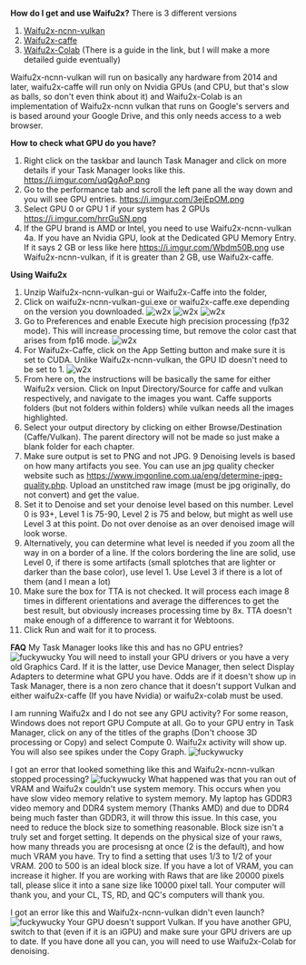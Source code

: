 **How do I get and use Waifu2x?**
There is 3 different versions
1. [Waifu2x-ncnn-vulkan](https://github.com/f11894/waifu2x-ncnn-vulkan-GUI/releases)
2. [Waifu2x-caffe](https://github.com/lltcggie/waifu2x-caffe/releases)
3. [Waifu2x-Colab](https://colab.research.google.com/drive/1RjyCk30cc24ez1-a1Qa3CP3g_yk9AJwq) (There is a guide in the link, but I will make a more detailed guide eventually)

Waifu2x-ncnn-vulkan will run on basically any hardware from 2014 and later, waifu2x-caffe will run only on Nvidia GPUs (and CPU, but that's slow as balls, so don't even think about it) and Waifu2x-Colab is an implementation of Waifu2x-ncnn vulkan that runs on Google's servers and is based around your Google Drive, and this only needs access to a web browser.

**How to check what GPU do you have?**
1. Right click on the taskbar and launch Task Manager and click on more details if your Task Manager looks like this.
https://i.imgur.com/uqQgAoP.png
2. Go to the performance tab and scroll the left pane all the way down and you will see GPU entries.
https://i.imgur.com/3ejEpOM.png
3. Select GPU 0 or GPU 1 if your system has 2 GPUs
https://i.imgur.com/hrrGuSN.png
4. If the GPU brand is AMD or Intel, you need to use Waifu2x-ncnn-vulkan
4a. If you have an Nvidia GPU, look at the Dedicated GPU Memory Entry. If it says 2 GB or less like here
https://i.imgur.com/Wbdm50B.png
use Waifu2x-ncnn-vulkan, if it is greater than 2 GB, use Waifu2x-caffe.

**Using Waifu2x**
1. Unzip Waifu2x-ncnn-vulkan-gui or Waifu2x-Caffe into the folder,
2. Click on waifu2x-ncnn-vulkan-gui.exe or waifu2x-caffe.exe depending on the version you downloaded.
![w2x](https://i.imgur.com/LkZIusX.png)
![w2x](https://i.imgur.com/DAKSskp.png)
![w2x](https://i.imgur.com/ocJQbP0.jpg)
4. Go to Preferences and enable Execute high precision processing (fp32 mode). This will increase processing time, but remove the color cast that arises from fp16 mode.
![w2x](https://media.discordapp.net/attachments/722854123434803286/943467728273047592/unknown.png)
5. For Waifu2x-Caffe, click on the App Setting button and make sure it is set to CUDA. Unlike Waifu2x-ncnn-vulkan, the GPU ID doesn't need to be set to 1.
![w2x](https://i.imgur.com/vvJQADl.png)
6. From here on, the instructions will be basically the same for either Waifu2x version. Click on Input Directory/Source for caffe and vulkan respectively, and navigate to the images you want. Caffe supports folders (but not folders within folders) while vulkan needs all the images highlighted.
7. Select your output directory by clicking on either Browse/Destination (Caffe/Vulkan). The parent directory will not be made so just make a blank folder for each chapter.
8. Make sure output is set to PNG and not JPG.
9 Denoising levels is based on how many artifacts you see. You can use an jpg quality checker website such as https://www.imgonline.com.ua/eng/determine-jpeg-quality.php. Upload an unstitched raw image (must be jpg originally, do not convert) and get the value.
10. Set it to Denoise and set your denoise level based on this number. Level 0 is 93+, Level 1 is 75-90, Level 2 is 75 and below, but might as well use Level 3 at this point. Do not over denoise as an over denoised image will look worse.
11. Alternatively, you can determine what level is needed if you zoom all the way in on a border of a line. If the colors bordering the line are solid, use Level 0, if there is some artifacts (small splotches that are lighter or darker than the base color), use level 1. Use Level 3 if there is a lot of them (and I mean a lot)
12. Make sure the box for TTA is not checked. It will process each image 8 times in different orientations and average the differences to get the best result, but obviously increases processing time by 8x. TTA doesn't make enough of a difference to warrant it for Webtoons.
13. Click Run and wait for it to process.

**FAQ**
My Task Manager looks like this and has no GPU entries?
![fuckywucky](https://i.imgur.com/BwrHd7x.png)
You will need to install your GPU drivers or you have a very old Graphics Card. If it is the latter, use Device Manager, then select Display Adapters to determine what GPU you have. Odds are if it doesn't show up in Task Manager, there is a non zero chance that it doesn't support Vulkan and either waifu2x-caffe (If you have Nvidia) or waifu2x-colab must be used.

I am running Waifu2x and I do not see any GPU activity?
For some reason, Windows does not report GPU Compute at all. Go to your GPU entry in Task Manager, click on any of the titles of the graphs (Don't choose 3D processing or Copy) and select Compute 0. Waifu2x activity will show up. You will also see spikes under the Copy Graph.
![fuckywucky](https://i.imgur.com/ZNHQYMf.png)

I got an error that looked something like this and Waifu2x-ncnn-vulkan stopped processing?
![fuckywucky](https://i.imgur.com/qTWsZfJ.png)
What happened was that you ran out of VRAM and Waifu2x couldn't use system memory. This occurs when you have slow video memory relative to system memory. My laptop has GDDR3 video memory and DDR4 system memory (Thanks AMD) and due to DDR4 being much faster than GDDR3, it will throw this issue. In this case, you need to reduce the block size to something reasonable. Block size isn't a truly set and forget setting. It depends on the physical size of your raws, how many threads you are procesisng at once (2 is the default), and how much VRAM you have. Try to find a setting that uses 1/3 to 1/2 of your VRAM. 200 to 500 is an ideal block size. If you have a lot of VRAM, you can increase it higher.
If you are working with Raws that are like 20000 pixels tall, please slice it into a sane size like 10000 pixel tall. Your computer will thank you, and your CL, TS, RD, and QC's computers will thank you.

I got an error like this and Waifu2x-ncnn-vulkan didn't even launch?
![fuckywucky](https://i.imgur.com/RrjPBjK.png)
Your GPU doesn't support Vulkan. If you have another GPU, switch to that (even if it is an iGPU) and make sure your GPU drivers are up to date. If you have done all you can, you will need to use Waifu2x-Colab for denoising.
